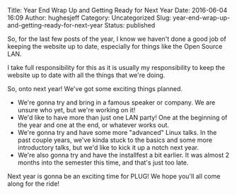Title: Year End Wrap Up and Getting Ready for Next Year
Date: 2016-06-04 16:09
Author: hughesjeff
Category: Uncategorized
Slug: year-end-wrap-up-and-getting-ready-for-next-year
Status: published

So, for the last few posts of the year, I know we haven't done a good
job of keeping the website up to date, especially for things like the
Open Source LAN.

I take full responsibility for this as it is usually my responsibility
to keep the website up to date with all the things that we're doing.

So, onto next year! We've got some exciting things planned.

-   We're gonna try and bring in a famous speaker or company. We are
    unsure who yet, but we're working on it!
-   We'd like to have more than just one LAN party! One at the beginning
    of the year and one at the end, or whatever works out.
-   We're gonna try and have some more "advanced" Linux talks. In the
    past couple years, we've kinda stuck to the basics and some more
    introductory talks, but we'd like to kick it up a notch next year.
-   We're also gonna try and have the installfest a bit earlier. It was
    almost 2 months into the semester this time, and that's just
    too late.

Next year is gonna be an exciting time for PLUG! We hope you'll all come
along for the ride!
